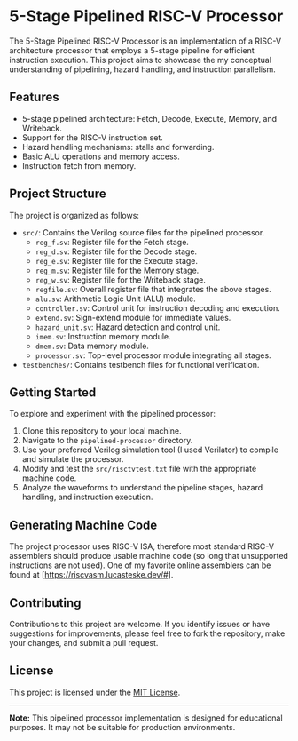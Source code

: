 # 5-Stage Pipelined RISC-V Processor

The 5-Stage Pipelined RISC-V Processor is an implementation of a RISC-V architecture processor that employs a 5-stage pipeline for efficient instruction execution. This project aims to showcase the my conceptual understanding of pipelining, hazard handling, and instruction parallelism.

## Features

- 5-stage pipelined architecture: Fetch, Decode, Execute, Memory, and Writeback.
- Support for the RISC-V instruction set.
- Hazard handling mechanisms: stalls and forwarding.
- Basic ALU operations and memory access.
- Instruction fetch from memory.

## Project Structure

The project is organized as follows:

- `src/`: Contains the Verilog source files for the pipelined processor.
  - `reg_f.sv`: Register file for the Fetch stage.
  - `reg_d.sv`: Register file for the Decode stage.
  - `reg_e.sv`: Register file for the Execute stage.
  - `reg_m.sv`: Register file for the Memory stage.
  - `reg_w.sv`: Register file for the Writeback stage.
  - `regfile.sv`: Overall register file that integrates the above stages.
  - `alu.sv`: Arithmetic Logic Unit (ALU) module.
  - `controller.sv`: Control unit for instruction decoding and execution.
  - `extend.sv`: Sign-extend module for immediate values.
  - `hazard_unit.sv`: Hazard detection and control unit.
  - `imem.sv`: Instruction memory module.
  - `dmem.sv`: Data memory module.
  - `processor.sv`: Top-level processor module integrating all stages.
- `testbenches/`: Contains testbench files for functional verification.

## Getting Started

To explore and experiment with the pipelined processor:

1. Clone this repository to your local machine.
2. Navigate to the `pipelined-processor` directory.
3. Use your preferred Verilog simulation tool (I used Verilator) to compile and simulate the processor.
4. Modify and test the `src/risctvtest.txt` file with the appropriate machine code.
5. Analyze the waveforms to understand the pipeline stages, hazard handling, and instruction execution.

## Generating Machine Code

The project processor uses RISC-V ISA, therefore most standard RISC-V assemblers should produce usable machine code (so long that unsupported instructions are not used). One of my favorite online assemblers can be found at [https://riscvasm.lucasteske.dev/#].

## Contributing

Contributions to this project are welcome. If you identify issues or have suggestions for improvements, please feel free to fork the repository, make your changes, and submit a pull request.

## License

This project is licensed under the [MIT License](LICENSE).

---

**Note:** This pipelined processor implementation is designed for educational purposes. It may not be suitable for production environments.
